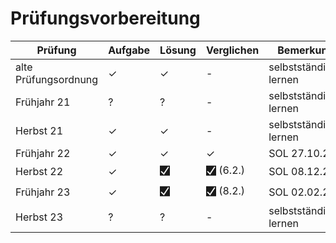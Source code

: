 # Prüfungsvorbereitung

| Prüfung              | Aufgabe | Lösung | Verglichen | Bemerkung              |
|----------------------|---------|--------|------------|------------------------|
| alte Prüfungsordnung | ✓       | ✓      | -          | selbstständiges lernen |
| Frühjahr 21          | ?       | ?      | -          | selbstständiges lernen |
| Herbst 21            | ✓       | ✓      | -          | selbstständiges lernen |
| Frühjahr 22          | ✓       | ✓      | ✓          | SOL 27.10.23           |
| Herbst 22            | ✓       | 🮱      | 🮱  (6.2.)  | SOL 08.12.23           |
| Frühjahr 23          | ✓       | 🮱      | 🮱  (8.2.)  | SOL 02.02.24           |
| Herbst 23            | ?       | ?      | -          | selbstständiges lernen |


